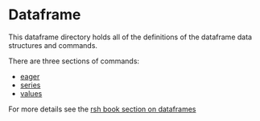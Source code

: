 # Dataframe

This dataframe directory holds all of the definitions of the dataframe data structures and commands.

There are three sections of commands:

* [eager](./eager)
* [series](./series)
* [values](./values)

For more details see the
[rsh book section on dataframes](https://irsh.vercel.app/book/dataframes.html)
